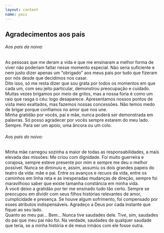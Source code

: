 ```yaml
---
layout: content
name: pais
---
```

## Agradecimentos aos pais

###### Aos pais da noiva:

<p>As pessoas que me deram a vida e que me ensinaram a melhor forma de viver não poderiam faltar nesse momento especial. Não seria suficiente e nem justo dizer apenas um “obrigado” aos meus pais por tudo que fizeram por nós desde que decidimos nos casar.<br>Dito isso, só me resta dizer que sou grata por todos os momentos em que cada um, com seu jeito particular, demonstrou preocupação e cuidado. Muitas vezes brigamos por meio de gritos, mas a nossa fúria é como um raio que rasga o céu: logo desaparece. Apresentamos nossos pontos de vista meio exaltados, mas fazemos nossas concessões. Não temos medo de brigar porque confiamos no amor que nos une.<br>Minha gratidão por vocês, pai e mãe, nunca poderá ser demonstrada em palavras. Só posso agradecer por vocês sempre estarem do meu lado. Sempre. Para ser um apoio, uma âncora ou um colo.</p>

###### Aos pais do noivo:

<p>Minha mãe carregou sozinha a maior de todas as responsabilidades, a mais elevada das missões: Me criou com dignidade. Foi muito guerreira e corajosa, sempre esteve presente por mim e sempre me deu o melhor possível. Nunca se diminuiu e, assim, assumiu os dois grandes papeis do teatro da vida: mãe e pai. Entre os avanços e recuos da vida, entre os caminhos em linha reta e as inesperadas mudanças de direção, sempre foi maravilhoso saber que existe tamanha constância em minha vida.<br>À você deixo a gratidão por ter me ensinado tudo tão certo. Sempre se preocupou em dividir com seus filhos histórias relevantes de amor, cumplicidade e presença. Se houve algum sofrimento, foi compensado por esses atributos indispensáveis. Agradeço a Deus por cada instante que fiquei ao seu lado.<br>Quanto ao meu pai… Bem… Nunca tive saudades dele. Tive, sim, saudades do pai que meu pai não foi. Na verdade, saudades de qualquer saudade que teria, se a minha história e de meus irmãos com ele fosse outra.</p>